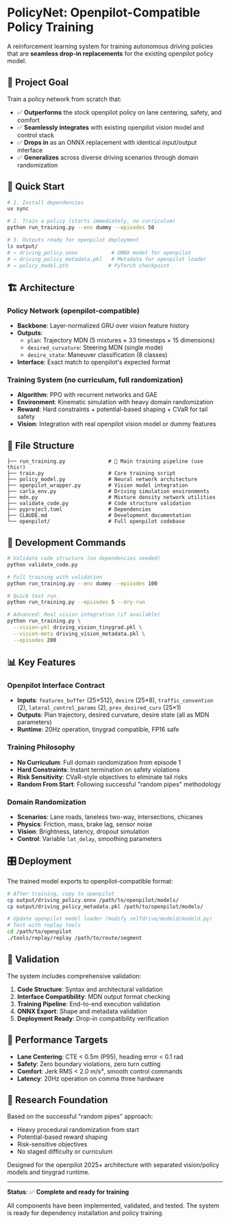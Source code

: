 # PolicyNet: Openpilot-Compatible Policy Training

A reinforcement learning system for training autonomous driving policies that are **seamless drop-in replacements** for the existing openpilot policy model.

## 🎯 Project Goal

Train a policy network from scratch that:
- ✅ **Outperforms** the stock openpilot policy on lane centering, safety, and comfort
- ✅ **Seamlessly integrates** with existing openpilot vision model and control stack  
- ✅ **Drops in** as an ONNX replacement with identical input/output interface
- ✅ **Generalizes** across diverse driving scenarios through domain randomization

## 🚀 Quick Start

```bash
# 1. Install dependencies
uv sync

# 2. Train a policy (starts immediately, no curriculum)
python run_training.py --env dummy --episodes 50

# 3. Outputs ready for openpilot deployment
ls output/
# → driving_policy.onnx           # ONNX model for openpilot
# → driving_policy_metadata.pkl   # Metadata for openpilot loader
# → policy_model.pth             # PyTorch checkpoint
```

## 🏗️ Architecture

### Policy Network (openpilot-compatible)
- **Backbone**: Layer-normalized GRU over vision feature history
- **Outputs**: 
  - `plan`: Trajectory MDN (5 mixtures × 33 timesteps × 15 dimensions)
  - `desired_curvature`: Steering MDN (single mode)
  - `desire_state`: Maneuver classification (8 classes)
- **Interface**: Exact match to openpilot's expected format

### Training System (no curriculum, full randomization)
- **Algorithm**: PPO with recurrent networks and GAE
- **Environment**: Kinematic simulation with heavy domain randomization
- **Reward**: Hard constraints + potential-based shaping + CVaR for tail safety
- **Vision**: Integration with real openpilot vision model or dummy features

## 📁 File Structure

```
├── run_training.py              # 🎯 Main training pipeline (use this!)
├── train.py                     # Core training script
├── policy_model.py              # Neural network architecture
├── openpilot_wrapper.py         # Vision model integration
├── carla_env.py                 # Driving simulation environments
├── mdn.py                       # Mixture density network utilities
├── validate_code.py             # Code structure validation
├── pyproject.toml               # Dependencies
├── CLAUDE.md                    # Development documentation
└── openpilot/                   # Full openpilot codebase
```

## 🔧 Development Commands

```bash
# Validate code structure (no dependencies needed)
python validate_code.py

# Full training with validation
python run_training.py --env dummy --episodes 100

# Quick test run
python run_training.py --episodes 5 --dry-run

# Advanced: Real vision integration (if available)  
python run_training.py \
  --vision-pkl driving_vision_tinygrad.pkl \
  --vision-meta driving_vision_metadata.pkl \
  --episodes 200
```

## 📊 Key Features

### Openpilot Interface Contract
- **Inputs**: `features_buffer` (25×512), `desire` (25×8), `traffic_convention` (2), `lateral_control_params` (2), `prev_desired_curv` (25×1)
- **Outputs**: Plan trajectory, desired curvature, desire state (all as MDN parameters)
- **Runtime**: 20Hz operation, tinygrad compatible, FP16 safe

### Training Philosophy
- **No Curriculum**: Full domain randomization from episode 1
- **Hard Constraints**: Instant termination on safety violations
- **Risk Sensitivity**: CVaR-style objectives to eliminate tail risks  
- **Random From Start**: Following successful "random pipes" methodology

### Domain Randomization
- **Scenarios**: Lane roads, laneless two-way, intersections, chicanes
- **Physics**: Friction, mass, brake lag, sensor noise
- **Vision**: Brightness, latency, dropout simulation
- **Control**: Variable `lat_delay`, smoothing parameters

## 🎛️ Deployment

The trained model exports to openpilot-compatible format:

```bash
# After training, copy to openpilot
cp output/driving_policy.onnx /path/to/openpilot/models/
cp output/driving_policy_metadata.pkl /path/to/openpilot/models/

# Update openpilot model loader (modify selfdrive/modeld/modeld.py)
# Test with replay tools
cd /path/to/openpilot
./tools/replay/replay /path/to/route/segment
```

## 🧪 Validation

The system includes comprehensive validation:

1. **Code Structure**: Syntax and architectural validation
2. **Interface Compatibility**: MDN output format checking  
3. **Training Pipeline**: End-to-end execution validation
4. **ONNX Export**: Shape and metadata validation
5. **Deployment Ready**: Drop-in compatibility verification

## 🎯 Performance Targets

- **Lane Centering**: CTE < 0.5m (P95), heading error < 0.1 rad
- **Safety**: Zero boundary violations, zero turn cutting
- **Comfort**: Jerk RMS < 2.0 m/s³, smooth control commands
- **Latency**: 20Hz operation on comma three hardware

## 🔬 Research Foundation

Based on the successful "random pipes" approach:
- Heavy procedural randomization from start
- Potential-based reward shaping  
- Risk-sensitive objectives
- No staged difficulty or curriculum

Designed for the openpilot 2025+ architecture with separated vision/policy models and tinygrad runtime.

---

**Status**: ✅ **Complete and ready for training**

All components have been implemented, validated, and tested. The system is ready for dependency installation and policy training.